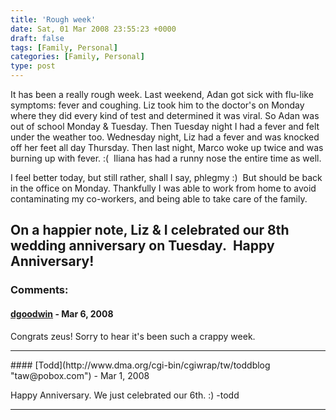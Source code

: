 ```yaml
---
title: 'Rough week'
date: Sat, 01 Mar 2008 23:55:23 +0000
draft: false
tags: [Family, Personal]
categories: [Family, Personal]
type: post
---
```


It has been a really rough week. Last weekend, Adan got sick with flu-like symptoms: fever and coughing. Liz took him to the doctor's on Monday where they did every kind of test and determined it was viral. So Adan was out of school Monday & Tuesday. Then Tuesday night I had a fever and felt under the weather too. Wednesday night, Liz had a fever and was knocked off her feet all day Thursday. Then last night, Marco woke up twice and was burning up with fever. :(  Iliana has had a runny nose the entire time as well.

I feel better today, but still rather, shall I say, phlegmy :)  But should be back in the office on Monday. Thankfully I was able to work from home to avoid contaminating my co-workers, and being able to take care of the family.

On a happier note, Liz & I celebrated our 8th wedding anniversary on Tuesday.  Happy Anniversary!
---
### Comments:
#### [dgoodwin]( "dgoodwin@dangerouslyinc.com") - <time datetime="2008-03-01 21:40:34">Mar 6, 2008</time>

Congrats zeus! Sorry to hear it's been such a crappy week.
<hr />
#### [Todd](http://www.dma.org/cgi-bin/cgiwrap/tw/toddblog "taw@pobox.com") - <time datetime="2008-03-03 10:28:10">Mar 1, 2008</time>

Happy Anniversary. We just celebrated our 6th. :) -todd
<hr />
